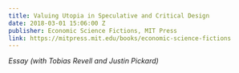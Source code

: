 ```yaml
---
title: Valuing Utopia in Speculative and Critical Design
date: 2018-03-01 15:06:00 Z
publisher: Economic Science Fictions, MIT Press
link: https://mitpress.mit.edu/books/economic-science-fictions
---
```


*Essay (with Tobias Revell and Justin Pickard)*